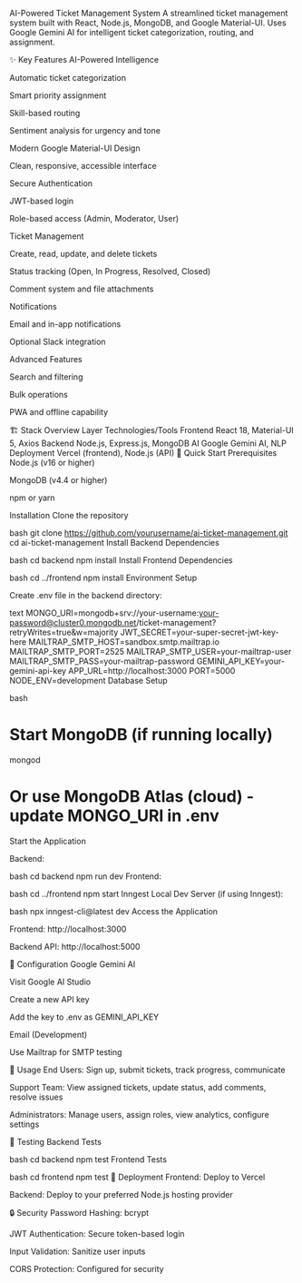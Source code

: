 AI-Powered Ticket Management System 
A streamlined ticket management system built with React, Node.js, MongoDB, and Google Material-UI. Uses Google Gemini AI for intelligent ticket categorization, routing, and assignment.

✨ Key Features
AI-Powered Intelligence

Automatic ticket categorization

Smart priority assignment

Skill-based routing

Sentiment analysis for urgency and tone

Modern Google Material-UI Design

Clean, responsive, accessible interface

Secure Authentication

JWT-based login

Role-based access (Admin, Moderator, User)

Ticket Management

Create, read, update, and delete tickets

Status tracking (Open, In Progress, Resolved, Closed)

Comment system and file attachments

Notifications

Email and in-app notifications

Optional Slack integration

Advanced Features

Search and filtering

Bulk operations

PWA and offline capability

🏗️ Stack Overview
Layer	Technologies/Tools
Frontend	React 18, Material-UI 5, Axios
Backend	Node.js, Express.js, MongoDB
AI	Google Gemini AI, NLP
Deployment	Vercel (frontend), Node.js (API)
🚀 Quick Start
Prerequisites
Node.js (v16 or higher)

MongoDB (v4.4 or higher)

npm or yarn

Installation
Clone the repository

bash
git clone https://github.com/yourusername/ai-ticket-management.git
cd ai-ticket-management
Install Backend Dependencies

bash
cd backend
npm install
Install Frontend Dependencies

bash
cd ../frontend
npm install
Environment Setup

Create .env file in the backend directory:

text
MONGO_URI=mongodb+srv://your-username:your-password@cluster0.mongodb.net/ticket-management?retryWrites=true&w=majority
JWT_SECRET=your-super-secret-jwt-key-here
MAILTRAP_SMTP_HOST=sandbox.smtp.mailtrap.io
MAILTRAP_SMTP_PORT=2525
MAILTRAP_SMTP_USER=your-mailtrap-user
MAILTRAP_SMTP_PASS=your-mailtrap-password
GEMINI_API_KEY=your-gemini-api-key
APP_URL=http://localhost:3000
PORT=5000
NODE_ENV=development
Database Setup

bash
# Start MongoDB (if running locally)
mongod
# Or use MongoDB Atlas (cloud) - update MONGO_URI in .env
Start the Application

Backend:

bash
cd backend
npm run dev
Frontend:

bash
cd ../frontend
npm start
Inngest Local Dev Server (if using Inngest):

bash
npx inngest-cli@latest dev
Access the Application

Frontend: http://localhost:3000

Backend API: http://localhost:5000

🔧 Configuration
Google Gemini AI

Visit Google AI Studio

Create a new API key

Add the key to .env as GEMINI_API_KEY

Email (Development)

Use Mailtrap for SMTP testing

🎯 Usage
End Users: Sign up, submit tickets, track progress, communicate

Support Team: View assigned tickets, update status, add comments, resolve issues

Administrators: Manage users, assign roles, view analytics, configure settings

🧪 Testing
Backend Tests

bash
cd backend
npm test
Frontend Tests

bash
cd frontend
npm test
🚀 Deployment
Frontend: Deploy to Vercel

Backend: Deploy to your preferred Node.js hosting provider

🔒 Security
Password Hashing: bcrypt

JWT Authentication: Secure token-based login

Input Validation: Sanitize user inputs

CORS Protection: Configured for security

